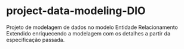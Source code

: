# project-data-modeling-DIO
Projeto de modelagem de dados no modelo Entidade Relacionamento Extendido enriquecendo a modelagem com os detalhes a partir da especificação passada.
